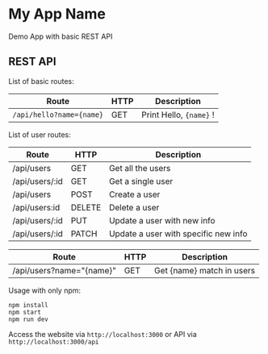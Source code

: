 # My App Name
Demo App with basic REST API

## REST API
List of basic routes: 

| **Route** | **HTTP** | **Description** |
| --- | --- | --- |
| ```/api/hello?name={name}``` | GET | Print Hello, ```{name}``` ! |

List of user routes:

| **Route** | **HTTP** | **Description** |
| --- | --- | --- |
| /api/users | GET | Get all the users |
| /api/users/:id | GET | Get a single user |
| /api/users | POST | Create a user |
| /api/users:id | DELETE | Delete a user |
| /api/users/:id | PUT | Update a user with new info |
| /api/users/:id | PATCH | Update a user with specific new info |

| **Route** | **HTTP** | **Description** |
| --- | --- | --- |
| /api/users?name="{name}" | GET | Get {name} match in users|

Usage
with only npm:
```
npm install
npm start
npm run dev
```

Access the website via ```http://localhost:3000``` or API via
```http://localhost:3000/api```
